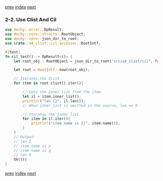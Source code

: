 [prev](root.md)
[index](index.md)
[next](root.md)

### 2-2. Use Clist And Cil

```rust
use dochy::error::DpResult;
use dochy::core::structs::RootObject;
use dochy::core::json_dir_to_root;
use crate::a4_clist::cil_accessor::RootIntf;

#[test]
fn cil_test() -> DpResult<()> {
    let root_obj : RootObject = json_dir_to_root("src/a4_clist/cil", false)?;

    let root = RootIntf::new(root_obj);

    // Iterates the CList
    for item in root.clist().iter(){

        // Gets the inner list from the item.
        let il = item.inner_list();
        println!("len {}", il.len());
        // When inner_list is omitted in the source, len == 0

        // Iterates the inner list.
        for item in il.iter(){
            println!("item name is {}", item.name());
        }
    }
    // Output:
    // len 2
    // item name is p
    // item name is q
    // len 0
    Ok(())
}
```


[prev](root.md)
[index](index.md)
[next](root.md)
